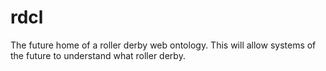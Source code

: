 # rdcl

The future home of a roller derby web ontology. This will allow systems of the future to understand what roller derby.
